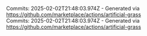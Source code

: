 Commits: 2025-02-02T21:48:03.974Z - Generated via https://github.com/marketplace/actions/artificial-grass
<br>
Commits: 2025-02-02T21:48:03.974Z - Generated via https://github.com/marketplace/actions/artificial-grass
<br>

